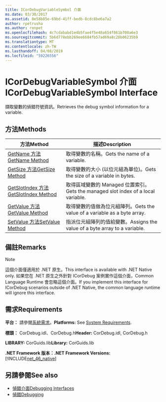 ```yaml
---
title: ICorDebugVariableSymbol 介面
ms.date: 03/30/2017
ms.assetid: 0e58b85e-69bd-41ff-bedb-8cdc8be6a7a2
author: rpetrusha
ms.author: ronpet
ms.openlocfilehash: 4c7cdababd1e4b5fae4f5e48a654f861b708a6e3
ms.sourcegitcommit: 5b6d778ebb269ee6684fb57ad69a8c28b06235b9
ms.translationtype: MT
ms.contentlocale: zh-TW
ms.lasthandoff: 04/08/2019
ms.locfileid: "59226556"
---
```

# <a name="icordebugvariablesymbol-interface"></a><span data-ttu-id="4bd34-102">ICorDebugVariableSymbol 介面</span><span class="sxs-lookup"><span data-stu-id="4bd34-102">ICorDebugVariableSymbol Interface</span></span>
<span data-ttu-id="4bd34-103">擷取變數的偵錯符號資訊。</span><span class="sxs-lookup"><span data-stu-id="4bd34-103">Retrieves the debug symbol information for a variable.</span></span>  
  
## <a name="methods"></a><span data-ttu-id="4bd34-104">方法</span><span class="sxs-lookup"><span data-stu-id="4bd34-104">Methods</span></span>  
  
|<span data-ttu-id="4bd34-105">方法</span><span class="sxs-lookup"><span data-stu-id="4bd34-105">Method</span></span>|<span data-ttu-id="4bd34-106">描述</span><span class="sxs-lookup"><span data-stu-id="4bd34-106">Description</span></span>|  
|------------|-----------------|  
|[<span data-ttu-id="4bd34-107">GetName 方法</span><span class="sxs-lookup"><span data-stu-id="4bd34-107">GetName Method</span></span>](../../../../docs/framework/unmanaged-api/debugging/icordebugvariablesymbol-getname-method.md)|<span data-ttu-id="4bd34-108">取得變數的名稱。</span><span class="sxs-lookup"><span data-stu-id="4bd34-108">Gets the name of a variable.</span></span>|  
|[<span data-ttu-id="4bd34-109">GetSize 方法</span><span class="sxs-lookup"><span data-stu-id="4bd34-109">GetSize Method</span></span>](../../../../docs/framework/unmanaged-api/debugging/icordebugvariablesymbol-getsize-method.md)|<span data-ttu-id="4bd34-110">取得變數的大小 (以位元組為單位)。</span><span class="sxs-lookup"><span data-stu-id="4bd34-110">Gets the size of a variable in bytes.</span></span>|  
|[<span data-ttu-id="4bd34-111">GetSlotIndex 方法</span><span class="sxs-lookup"><span data-stu-id="4bd34-111">GetSlotIndex Method</span></span>](../../../../docs/framework/unmanaged-api/debugging/icordebugvariablesymbol-getslotindex-method.md)|<span data-ttu-id="4bd34-112">取得區域變數的 Managed 位置索引。</span><span class="sxs-lookup"><span data-stu-id="4bd34-112">Gets the managed slot index of a local variable.</span></span>|  
|[<span data-ttu-id="4bd34-113">GetValue 方法</span><span class="sxs-lookup"><span data-stu-id="4bd34-113">GetValue Method</span></span>](../../../../docs/framework/unmanaged-api/debugging/icordebugvariablesymbol-getvalue-method.md)|<span data-ttu-id="4bd34-114">取得變數的值做為位元組陣列。</span><span class="sxs-lookup"><span data-stu-id="4bd34-114">Gets the value of a variable as a byte array.</span></span>|  
|[<span data-ttu-id="4bd34-115">SetValue 方法</span><span class="sxs-lookup"><span data-stu-id="4bd34-115">SetValue Method</span></span>](../../../../docs/framework/unmanaged-api/debugging/icordebugvariablesymbol-setvalue-method.md)|<span data-ttu-id="4bd34-116">指派位元組陣列的值給變數。</span><span class="sxs-lookup"><span data-stu-id="4bd34-116">Assigns the value of a byte array to a variable.</span></span>|  
  
## <a name="remarks"></a><span data-ttu-id="4bd34-117">備註</span><span class="sxs-lookup"><span data-stu-id="4bd34-117">Remarks</span></span>  
  
> [!NOTE]
>  <span data-ttu-id="4bd34-118">這個介面僅適用於 .NET 原生。</span><span class="sxs-lookup"><span data-stu-id="4bd34-118">This interface is available with .NET Native only.</span></span> <span data-ttu-id="4bd34-119">如果您在 .NET 原生之外針對 ICorDebug 案例實作這個介面，Common Language Runtime 會忽略這個介面。</span><span class="sxs-lookup"><span data-stu-id="4bd34-119">If you implement this interface for ICorDebug scenarios outside of .NET Native, the common language runtime will ignore this interface.</span></span>  
  
## <a name="requirements"></a><span data-ttu-id="4bd34-120">需求</span><span class="sxs-lookup"><span data-stu-id="4bd34-120">Requirements</span></span>  
 <span data-ttu-id="4bd34-121">**平台：** 請參閱[系統需求](../../../../docs/framework/get-started/system-requirements.md)。</span><span class="sxs-lookup"><span data-stu-id="4bd34-121">**Platforms:** See [System Requirements](../../../../docs/framework/get-started/system-requirements.md).</span></span>  
  
 <span data-ttu-id="4bd34-122">**標頭：** CorDebug.idl、CorDebug.h</span><span class="sxs-lookup"><span data-stu-id="4bd34-122">**Header:** CorDebug.idl, CorDebug.h</span></span>  
  
 <span data-ttu-id="4bd34-123">**LIBRARY:** CorGuids.lib</span><span class="sxs-lookup"><span data-stu-id="4bd34-123">**Library:** CorGuids.lib</span></span>  
  
 **<span data-ttu-id="4bd34-124">.NET Framework 版本：</span><span class="sxs-lookup"><span data-stu-id="4bd34-124">.NET Framework Versions:</span></span>** [!INCLUDE[net_46_native](../../../../includes/net-46-native-md.md)]  
  
## <a name="see-also"></a><span data-ttu-id="4bd34-125">另請參閱</span><span class="sxs-lookup"><span data-stu-id="4bd34-125">See also</span></span>

- [<span data-ttu-id="4bd34-126">偵錯介面</span><span class="sxs-lookup"><span data-stu-id="4bd34-126">Debugging Interfaces</span></span>](../../../../docs/framework/unmanaged-api/debugging/debugging-interfaces.md)
- [<span data-ttu-id="4bd34-127">偵錯</span><span class="sxs-lookup"><span data-stu-id="4bd34-127">Debugging</span></span>](../../../../docs/framework/unmanaged-api/debugging/index.md)
